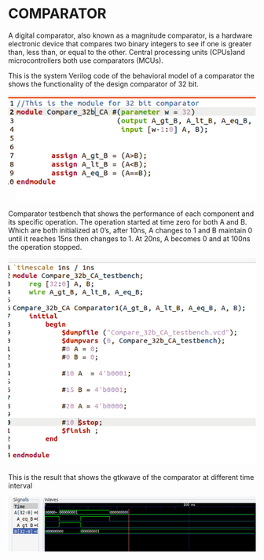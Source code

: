 # COMPARATOR
A digital comparator, also known as a magnitude comparator, is a hardware electronic device that compares two binary integers to see if one is greater than, less than, or equal to the other. Central processing units (CPUs)and microcontrollers both use comparators (MCUs).

This is the system Verilog code of the behavioral model of a comparator the shows the functionality of the design comparator of 32 bit. 

![img](/pix/C1.png)

Comparator testbench that shows the performance of each component and its specific operation. The operation started at time zero for both A and B. Which are both initialized at 0’s, after 10ns, A changes to 1 and B maintain 0 until it reaches 15ns then changes to 1. At 20ns, A becomes 0 and at 100ns the operation stopped.

![img](/pix/C2.png)

This is the result that shows the gtkwave of the comparator at different time interval

![img](/pix/C3.png)

